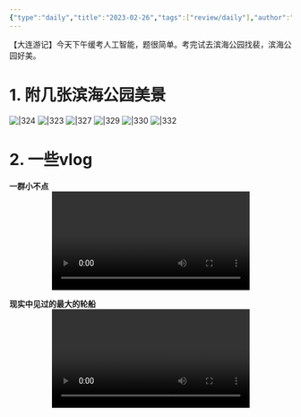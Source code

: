 ```yaml
---
{"type":"daily","title":"2023-02-26","tags":["review/daily"],"author":"codertoro","establish":"2023-02-26T00:00:00","location":"辽宁大连","weather":"晴","dg-publish":true,"permalink":"/Daily/2023/2023-02-26/","dgPassFrontmatter":true,"noteIcon":"","created":"2025-02-23T17:22:12.927+08:00","updated":"2025-03-03T22:19:09.835+08:00"}
---
```


【大连游记】今天下午缓考人工智能，题很简单。考完试去滨海公园找裴，滨海公园好美。
# 1. 附几张滨海公园美景
![|324](https://oss.codertoro.top/Bucket/img/daily/2023/02/IMG_20230226_180540%E6%BB%A8%E6%B5%B7%E5%85%AC%E5%9B%AD.jpg)
![|323](https://oss.codertoro.top/Bucket/img/daily/2023/02/IMG_20230226_184135%E6%BB%A8%E6%B5%B7%E5%85%AC%E5%9B%AD.jpg)
![|327](https://oss.codertoro.top/Bucket/img/daily/2023/02/IMG_20230226_180415%E6%BB%A8%E6%B5%B7%E5%85%AC%E5%9B%AD.jpg)
![|329](https://oss.codertoro.top/Bucket/img/daily/2023/02/IMG_20230226_165933%E6%BB%A8%E6%B5%B7%E5%85%AC%E5%9B%AD.jpg)
![|330](https://oss.codertoro.top/Bucket/img/daily/2023/02/IMG_20230226_165358%E6%BB%A8%E6%B5%B7%E5%85%AC%E5%9B%AD.jpg)
![|332](https://oss.codertoro.top/Bucket/img/daily/2023/02/20230226%E5%9C%B0%E5%9B%BE.jpg)

# 2. 一些vlog
**一群小不点**
<video style="width: 70%; max-width: 600px; height: auto; display: block; margin: auto;" controls playsinline>
  <source src="https://img.codertoro.top/Bucket/img/daily/2023/02/20230226%E6%BB%A8%E6%B5%B7%E5%85%AC%E5%9B%AD.mp4">
</video>

**现实中见过的最大的轮船**
<video style="width: 70%; max-width: 600px; height: auto; display: block; margin: auto;" controls playsinline>
  <source src="https://img.codertoro.top/Bucket/img/daily/2023/02/video_20230226%E6%BB%A8%E6%B5%B7%E5%85%AC%E5%9B%AD.mp4">
</video>


